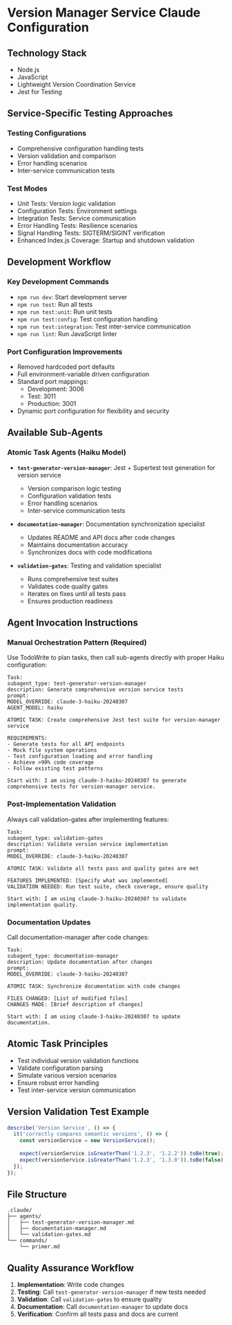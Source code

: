 # Version Manager Service Claude Configuration

## Technology Stack
- Node.js
- JavaScript
- Lightweight Version Coordination Service
- Jest for Testing

## Service-Specific Testing Approaches

### Testing Configurations
- Comprehensive configuration handling tests
- Version validation and comparison
- Error handling scenarios
- Inter-service communication tests

### Test Modes
- Unit Tests: Version logic validation
- Configuration Tests: Environment settings
- Integration Tests: Service communication
- Error Handling Tests: Resilience scenarios
- Signal Handling Tests: SIGTERM/SIGINT verification
- Enhanced Index.js Coverage: Startup and shutdown validation

## Development Workflow

### Key Development Commands
- `npm run dev`: Start development server
- `npm run test`: Run all tests
- `npm run test:unit`: Run unit tests
- `npm run test:config`: Test configuration handling
- `npm run test:integration`: Test inter-service communication
- `npm run lint`: Run JavaScript linter

### Port Configuration Improvements
- Removed hardcoded port defaults
- Full environment-variable driven configuration
- Standard port mappings:
  - Development: 3006
  - Test: 3011
  - Production: 3001
- Dynamic port configuration for flexibility and security

## Available Sub-Agents

### Atomic Task Agents (Haiku Model)
- **`test-generator-version-manager`**: Jest + Supertest test generation for version service
  - Version comparison logic testing
  - Configuration validation tests
  - Error handling scenarios
  - Inter-service communication tests
  
- **`documentation-manager`**: Documentation synchronization specialist
  - Updates README and API docs after code changes
  - Maintains documentation accuracy
  - Synchronizes docs with code modifications
  
- **`validation-gates`**: Testing and validation specialist
  - Runs comprehensive test suites
  - Validates code quality gates
  - Iterates on fixes until all tests pass
  - Ensures production readiness

## Agent Invocation Instructions

### Manual Orchestration Pattern (Required)
Use TodoWrite to plan tasks, then call sub-agents directly with proper Haiku configuration:

```
Task:
subagent_type: test-generator-version-manager
description: Generate comprehensive version service tests
prompt:
MODEL_OVERRIDE: claude-3-haiku-20240307
AGENT_MODEL: haiku

ATOMIC TASK: Create comprehensive Jest test suite for version-manager service

REQUIREMENTS:
- Generate tests for all API endpoints
- Mock file system operations  
- Test configuration loading and error handling
- Achieve >90% code coverage
- Follow existing test patterns

Start with: I am using claude-3-haiku-20240307 to generate comprehensive tests for version-manager service.
```

### Post-Implementation Validation
Always call validation-gates after implementing features:

```
Task:
subagent_type: validation-gates
description: Validate version service implementation
prompt:
MODEL_OVERRIDE: claude-3-haiku-20240307

ATOMIC TASK: Validate all tests pass and quality gates are met

FEATURES IMPLEMENTED: [Specify what was implemented]
VALIDATION NEEDED: Run test suite, check coverage, ensure quality

Start with: I am using claude-3-haiku-20240307 to validate implementation quality.
```

### Documentation Updates
Call documentation-manager after code changes:

```
Task:
subagent_type: documentation-manager  
description: Update documentation after changes
prompt:
MODEL_OVERRIDE: claude-3-haiku-20240307

ATOMIC TASK: Synchronize documentation with code changes

FILES CHANGED: [List of modified files]
CHANGES MADE: [Brief description of changes]

Start with: I am using claude-3-haiku-20240307 to update documentation.
```

## Atomic Task Principles
- Test individual version validation functions
- Validate configuration parsing
- Simulate various version scenarios
- Ensure robust error handling
- Test inter-service version communication

## Version Validation Test Example
```javascript
describe('Version Service', () => {
  it('correctly compares semantic versions', () => {
    const versionService = new VersionService();
    
    expect(versionService.isGreaterThan('1.2.3', '1.2.2')).toBe(true);
    expect(versionService.isGreaterThan('1.2.3', '1.3.0')).toBe(false);
  });
});
```

## File Structure

```
.claude/
├── agents/
│   ├── test-generator-version-manager.md
│   ├── documentation-manager.md
│   └── validation-gates.md
└── commands/
    └── primer.md
```

## Quality Assurance Workflow

1. **Implementation**: Write code changes
2. **Testing**: Call `test-generator-version-manager` if new tests needed
3. **Validation**: Call `validation-gates` to ensure quality
4. **Documentation**: Call `documentation-manager` to update docs
5. **Verification**: Confirm all tests pass and docs are current